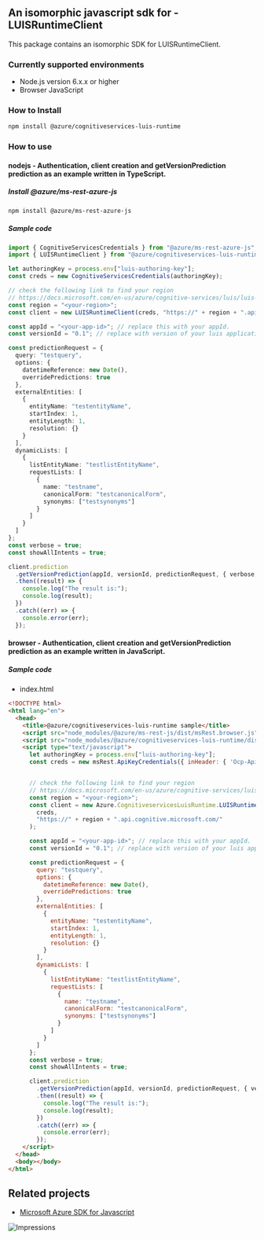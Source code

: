 ## An isomorphic javascript sdk for - LUISRuntimeClient

This package contains an isomorphic SDK for LUISRuntimeClient.

### Currently supported environments

- Node.js version 6.x.x or higher
- Browser JavaScript

### How to Install

```bash
npm install @azure/cognitiveservices-luis-runtime
```

### How to use

#### nodejs - Authentication, client creation and getVersionPrediction prediction as an example written in TypeScript.

##### Install @azure/ms-rest-azure-js

```bash
npm install @azure/ms-rest-azure-js
```

##### Sample code

```typescript
import { CognitiveServicesCredentials } from "@azure/ms-rest-azure-js";
import { LUISRuntimeClient } from "@azure/cognitiveservices-luis-runtime";

let authoringKey = process.env["luis-authoring-key"];
const creds = new CognitiveServicesCredentials(authoringKey);

// check the following link to find your region
// https://docs.microsoft.com/en-us/azure/cognitive-services/luis/luis-reference-regions
const region = "<your-region>";
const client = new LUISRuntimeClient(creds, "https://" + region + ".api.cognitive.microsoft.com/");

const appId = "<your-app-id>"; // replace this with your appId.
const versionId = "0.1"; // replace with version of your luis application. Initial value will be 0.1

const predictionRequest = {
  query: "testquery",
  options: {
    datetimeReference: new Date(),
    overridePredictions: true
  },
  externalEntities: [
    {
      entityName: "testentityName",
      startIndex: 1,
      entityLength: 1,
      resolution: {}
    }
  ],
  dynamicLists: [
    {
      listEntityName: "testlistEntityName",
      requestLists: [
        {
          name: "testname",
          canonicalForm: "testcanonicalForm",
          synonyms: ["testsynonyms"]
        }
      ]
    }
  ]
};
const verbose = true;
const showAllIntents = true;

client.prediction
  .getVersionPrediction(appId, versionId, predictionRequest, { verbose, showAllIntents })
  .then((result) => {
    console.log("The result is:");
    console.log(result);
  })
  .catch((err) => {
    console.error(err);
  });
```

#### browser - Authentication, client creation and getVersionPrediction prediction as an example written in JavaScript.



##### Sample code

- index.html

```html
<!DOCTYPE html>
<html lang="en">
  <head>
    <title>@azure/cognitiveservices-luis-runtime sample</title>
    <script src="node_modules/@azure/ms-rest-js/dist/msRest.browser.js"></script>
    <script src="node_modules/@azure/cognitiveservices-luis-runtime/dist/cognitiveservices-luis-runtime.js"></script>
    <script type="text/javascript">
      let authoringKey = process.env["luis-authoring-key"];
      const creds = new msRest.ApiKeyCredentials({ inHeader: { 'Ocp-Apim-Subscription-Key': authoringKey } });


      // check the following link to find your region
      // https://docs.microsoft.com/en-us/azure/cognitive-services/luis/luis-reference-regions
      const region = "<your-region>";
      const client = new Azure.CognitiveservicesLuisRuntime.LUISRuntimeClient(
        creds,
        "https://" + region + ".api.cognitive.microsoft.com/"
      );

      const appId = "<your-app-id>"; // replace this with your appId.
      const versionId = "0.1"; // replace with version of your luis application. Initial value will be 0.1

      const predictionRequest = {
        query: "testquery",
        options: {
          datetimeReference: new Date(),
          overridePredictions: true
        },
        externalEntities: [
          {
            entityName: "testentityName",
            startIndex: 1,
            entityLength: 1,
            resolution: {}
          }
        ],
        dynamicLists: [
          {
            listEntityName: "testlistEntityName",
            requestLists: [
              {
                name: "testname",
                canonicalForm: "testcanonicalForm",
                synonyms: ["testsynonyms"]
              }
            ]
          }
        ]
      };
      const verbose = true;
      const showAllIntents = true;

      client.prediction
        .getVersionPrediction(appId, versionId, predictionRequest, { verbose, showAllIntents })
        .then((result) => {
          console.log("The result is:");
          console.log(result);
        })
        .catch((err) => {
          console.error(err);
        });
    </script>
  </head>
  <body></body>
</html>
```

## Related projects

- [Microsoft Azure SDK for Javascript](https://github.com/Azure/azure-sdk-for-js)

![Impressions](https://azure-sdk-impressions.azurewebsites.net/api/impressions/azure-sdk-for-js/sdk/cognitiveservices/cognitiveservices-luis-runtime/README.png)
